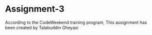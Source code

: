 # Assignment-3
According to the CodeWeekend training program, This assignment has been created by Talabuddin Gheyasi
